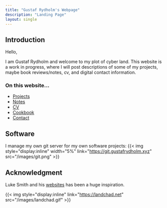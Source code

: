 ```yaml
---
title: "Gustaf Rydholm's Webpage"
description: "Landing Page"
layout: single
---
```


## Introduction

Hello,

I am Gustaf Rydholm and welcome to my plot of cyber land. This website is a
work in progress, where I will post descriptions of some of my projects, maybe
book reviews/notes, cv, and digital contact information.

### On this website...

- [Projects](/projects)
- [Notes](/notes)
- [CV](/cv)
- [Cookbook](/recipes)
- [Contact](/contact)

## Software

I manage my own git server for my own software projects: {{< img style="display:inline" width="5%" link="https://git.gustafrydholm.xyz" src="/images/git.png" >}}

## Acknowledgment

Luke Smith and his [websites](https://lukesmith.xyz/) has been a huge inspiration.

{{< img style="display:inline" link="https://landchad.net" src="/images/landchad.gif" >}}
